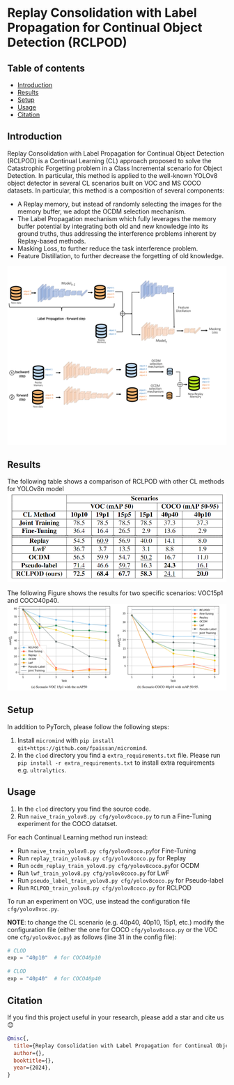 # Replay Consolidation with Label Propagation for Continual Object Detection (RCLPOD)

## Table of contents

* [Introduction](#introduction)
* [Results](#results)
* [Setup](#setup)
* [Usage](#usage)
* [Citation](#citation)

## Introduction
Replay Consolidation with Label Propagation for Continual Object Detection (RCLPOD) is a Continual Learning (CL) approach proposed to solve the Catastrophic Forgetting problem in a Class Incremental scenario for Object Detection. In particular, this method is applied to the well-known YOLOv8 object detector in several CL scenarios built on VOC and MS COCO datasets. In particular, this method is a composition of several components:
* A Replay memory, but instead of randomly selecting the images for the memory buffer, we adopt the OCDM selection mechanism.
* The Label Propagation mechanism which fully leverages the memory buffer potential by integrating both old and new knowledge into its ground truths, thus addressing the interference problems inherent by Replay-based methods.
* Masking Loss, to further reduce the task interference problem.
* Feature Distillation, to further decrease the forgetting of old knowledge.

<img src='./imgs/RCLPOD_scheme.png'  width="750" >

## Results
The following table shows a comparison of RCLPOD with other CL methods for YOLOv8n model
<img src='./imgs/tab_results.png'  width="650" >

The following Figure shows the results for two specific scenarios: VOC15p1 and COCO40p40.
<img src='./imgs/img_results.png'  width="750" >

## Setup
In addition to PyTorch, please follow the following steps:
1. Install ```micromind``` with ```pip install git+https://github.com/fpaissan/micromind```.
2. In the ```clod``` directory you find a ```extra_requirements.txt``` file. Please run  ```pip install -r extra_requirements.txt``` to install extra requirements e.g.  ```ultralytics```.


## Usage

1. In the ```clod``` directory you find the source code.
2. Run ```naive_train_yolov8.py cfg/yolov8coco.py``` to run a Fine-Tuning experiment for the COCO datatset.

For each Continual Learning method run instead:
* Run ```naive_train_yolov8.py cfg/yolov8coco.py```for Fine-Tuning
* Run ```replay_train_yolov8.py cfg/yolov8coco.py``` for Replay
* Run ```ocdm_replay_train_yolov8.py cfg/yolov8coco.py```for OCDM
* Run ```lwf_train_yolov8.py cfg/yolov8coco.py``` for LwF
* Run ```pseudo_label_train_yolov8.py cfg/yolov8coco.py``` for Pseudo-label
* Run ```RCLPOD_train_yolov8.py cfg/yolov8coco.py``` for RCLPOD
  
To run an experiment on VOC, use instead the configuration file ```cfg/yolov8voc.py```.

**NOTE**: to change the CL scenario (e.g. 40p40, 40p10, 15p1, etc.) modify the configuration file (either the one for COCO ```cfg/yolov8coco.py``` or the VOC one  ```cfg/yolov8voc.py```) as follows (line 31 in the config file):

```Python
# CLOD
exp = "40p10"  # for COCO40p10
```

```Python
# CLOD
exp = "40p40"  # for COCO40p40
```

## Citation

If you find this project useful in your research, please add a star and cite us 😊 

```BibTeX
@misc{,
  title={Replay Consolidation with Label Propagation for Continual Object Detection},
  author={},
  booktitle={},
  year={2024},
}
```



